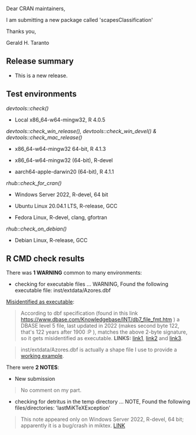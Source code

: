 Dear CRAN maintainers,

I am submitting a new package called 'scapesClassification' 

Thanks you,

Gerald H. Taranto

## Release summary

* This is a new release.

## Test environments

_devtools::check()_

* Local x86_64-w64-mingw32, R 4.0.5

_devtools::check_win_release(), devtools::check_win_devel() & 
devtools::check_mac_release()_

* x86_64-w64-mingw32 64-bit, R 4.1.3

* x86_64-w64-mingw32 (64-bit), R-devel

* aarch64-apple-darwin20 (64-bit), R 4.1.1

_rhub::check_for_cran()_

* Windows Server 2022, R-devel, 64 bit

* Ubuntu Linux 20.04.1 LTS, R-release, GCC

* Fedora Linux, R-devel, clang, gfortran

_rhub::check_on_debian()_

* Debian Linux, R-release, GCC

## R CMD check results
  
There was **1 WARNING** common to many environments:

* checking for executable files ... WARNING, Found the following executable file: inst/extdata/Azores.dbf

[Misidentified as executable](https://mac.r-project.org/macbuilder/results/1647016745-f231131c578998f4/):

> According to dbf specification (found in this link https://www.dbase.com/Knowledgebase/INT/db7_file_fmt.htm ) a DBASE level 5 file, last updated in 2022 (makes second byte 122, that's 122 years after 1900 :P ), matches the above 2-byte signature, so it gets misidentified as executable. **LINKS:** [link1](https://mac.r-project.org/macbuilder/results/1647016745-f231131c578998f4/), [link2](https://stat.ethz.ch/pipermail/r-package-devel/2022q1/007722.html) and [link3](https://stackoverflow.com/questions/70713010/convincing-r-that-the-dbf-file-associated-with-a-shp-file-is-not-an-executable). 

> inst/extdata/Azores.dbf is actually a shape file I use to provide a [working example](https://ghtaranto.github.io/scapesClassification/articles/ghp/scapesClassification_02_2_ISU.html#anchor-cells).

There were **2 NOTES**:

* New submission

> No comment on my part. 

* checking for detritus in the temp directory ... NOTE, Found the following files/directories:
    'lastMiKTeXException'
    
> This note appeared only on Windows Server 2022, R-devel, 64 bit; apparently it is a bug/crash in miktex. [LINK](https://githubhelp.com/r-hub/rhub/issues/503)
